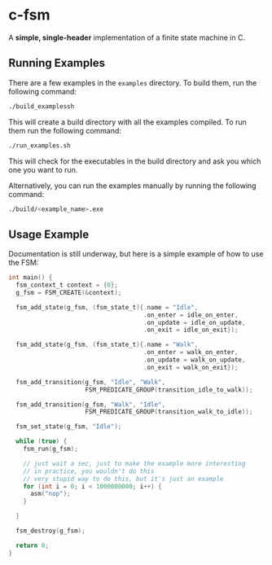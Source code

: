 # c-fsm

A **simple, single-header** implementation of a finite state machine in C.

## Running Examples

There are a few examples in the `examples` directory. To build them, run the following command:

```bash
./build_examplessh
```

This will create a build directory with all the examples compiled. To run them run the following command:

```bash
./run_examples.sh
```

This will check for the executables in the build directory and ask you which one you want to run.

Alternatively, you can run the examples manually by running the following command:

```bash
./build/<example_name>.exe
```

## Usage Example
Documentation is still underway, but here is a simple example of how to use the FSM:

```c
int main() {
  fsm_context_t context = {0};
  g_fsm = FSM_CREATE(&context);

  fsm_add_state(g_fsm, (fsm_state_t){.name = "Idle",
                                     .on_enter = idle_on_enter,
                                     .on_update = idle_on_update,
                                     .on_exit = idle_on_exit});

  fsm_add_state(g_fsm, (fsm_state_t){.name = "Walk",
                                     .on_enter = walk_on_enter,
                                     .on_update = walk_on_update,
                                     .on_exit = walk_on_exit});

  fsm_add_transition(g_fsm, "Idle", "Walk",
                     FSM_PREDICATE_GROUP(transition_idle_to_walk));

  fsm_add_transition(g_fsm, "Walk", "Idle",
                     FSM_PREDICATE_GROUP(transition_walk_to_idle));

  fsm_set_state(g_fsm, "Idle");

  while (true) {
    fsm_run(g_fsm);

    // just wait a sec, just to make the example more interesting
    // in practice, you wouldn't do this
    // very stupid way to do this, but it's just an example
    for (int i = 0; i < 1000000000; i++) {
      asm("nop");
    }

  }

  fsm_destroy(g_fsm);

  return 0;
}
```